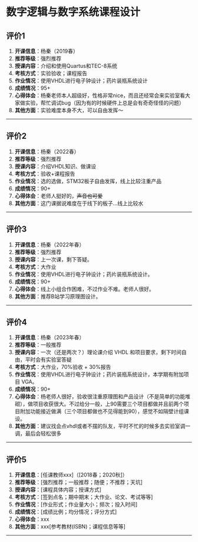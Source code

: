 # 数字逻辑与数字系统课程设计


## 评价1

1. **开课信息**：杨秦（2019春）
2. **推荐等级**：强烈推荐
3. **授课内容**：介绍和使用Quartus和TEC-8系统
4. **考核方式**：实验验收；课程报告
5. **作业情况**：使用VHDL进行电子钟设计；药片装瓶系统设计
6. **成绩情况**：95+
7. **心得体会**：杨秦老师本人超级好，性格非常nice，而且还经常会来实验室看大家做实验，帮忙调试bug（因为有的时候硬件上总是会有奇奇怪怪的问题）
8. **其他方面**：实验难度本身不大，可以自由发挥～

---

## 评价2

1. **开课信息**：杨秦（2022春）
2. **推荐等级**：强烈推荐
3. **授课内容**：介绍VHDL知识、做课设
4. **考核方式**：验收+课程报告
5. **作业情况**：选的选做，STM32板子自由发挥，线上比较注重产品
6. **成绩情况**：90+
7. **心得体会**：老师人挺好的，~~声音也可爱~~
8. **其他方面**：这门课据说难度在于线下的板子…线上比较水

---

## 评价3

1. **开课信息**：杨秦（2022年春）
2. **推荐等级**：强烈推荐
3. **授课内容**：上一次课，剩下答疑。
4. **考核方式**：大作业
5. **作业情况**：使用VHDL进行电子钟设计；药片装瓶系统设计。
6. **成绩情况**：90+
7. **心得体会**：线上小组合作困难，不过作业不难。老师人很好。
8. **其他方面**：推荐B站学习原理图设计。

---

## 评价4

1. **开课信息**：杨秦（2023年春）
2. **推荐等级**：一般推荐
3. **授课内容**：一次（还是两次？）理论课介绍 VHDL 和项目要求，剩下时间自由，平时会有实验室答疑
4. **考核方式**：大作业，70%验收 + 30%报告
5. **作业情况**：使用VHDL进行电子钟设计；药片装瓶系统设计，本学期有附加项目 VGA。
6. **成绩情况**：90+
7. **心得体会**：杨老师人很好，验收很注重原理图和产品设计（不是简单的功能堆砌），做项目收获很大。不过给分一般，上90需要三个项目都做并且前两个项目附加功能接近做满（三个项目都做也不见得能到90），感觉不如隔壁计组课设。
8. **其他方面**：建议找会点vhdl或者不摆的队友，平时不忙的时候多去实验室调一调，最后会轻松很多

---

## 评价5

1. **开课信息**：[任课教师xxx]（[2018春；2020秋]）
2. **推荐等级**：[强烈推荐；一般推荐；随便；不推荐；天坑]
3. **授课内容**：[课程具体内容；授课方式]
4. **考核方式**：[签到点名；期中期末；大作业、论文、考试等等]
5. **作业情况**：[作业形式；作业量大小；频次；投入时间]
6. **成绩情况**：[成绩比例；均分情况；评分方式]
7. **心得体会**：xxx
8. **其他方面**：xxx[参考教材(ISBN)；课程信息等等]

---
